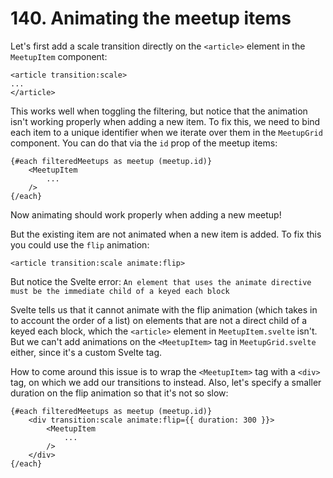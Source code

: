 # 140. Animating the meetup items

Let's first add a scale transition directly on the `<article>` element in the `MeetupItem` component:

```svelte
<article transition:scale>
...
</article>
```

This works well when toggling the filtering, but notice that the animation isn't working properly when adding a new item.
To fix this, we need to bind each item to a unique identifier when we iterate over them in the `MeetupGrid` component. You can do that via the `id` prop of the meetup items:

```svelte
{#each filteredMeetups as meetup (meetup.id)}
    <MeetupItem
        ...
    />
{/each}
```

Now animating should work properly when adding a new meetup!

But the existing item are not animated when a new item is added. To fix this you could use the `flip` animation:

```svelte
<article transition:scale animate:flip>
```

But notice the Svelte error: `An element that uses the animate directive must be the immediate child of a keyed each block`

Svelte tells us that it cannot animate with the flip animation (which takes in to account the order of a list) on elements that are not a direct child of a keyed each block, which the `<article>` element in `MeetupItem.svelte` isn't.
But we can't add animations on the `<MeetupItem>` tag in `MeetupGrid.svelte` either, since it's a custom Svelte tag.

How to come around this issue is to wrap the `<MeetupItem>` tag with a `<div>` tag, on which we add our transitions to instead. Also, let's specify a smaller duration on the flip animation so that it's not so slow:

```svelte
{#each filteredMeetups as meetup (meetup.id)}
    <div transition:scale animate:flip={{ duration: 300 }}>
        <MeetupItem
            ...
        />
    </div>
{/each}
```
